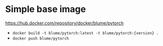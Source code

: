 # Simple base image

https://hub.docker.com/repository/docker/blume/pytorch


- ``docker build -t blume/pytorch:latest -t blume/pytorch:{version} .``
- ``docker push blume/pytorch``
